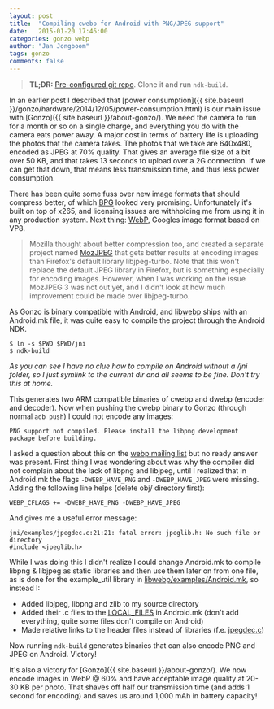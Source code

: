 ```yaml
---
layout: post
title:  "Compiling cwebp for Android with PNG/JPEG support"
date:   2015-01-20 17:46:00
categories: gonzo webp
author: "Jan Jongboom"
tags: gonzo
comments: false
---
```


> **TL;DR:** [Pre-configured git repo](https://github.com/comoyo/gonzo-libwebp/commit/b3a16d1bca338f787be998dd99e338d0fbb4496d). Clone it and run `ndk-build`.

In an earlier post I described that [power consumption]({{ site.baseurl }}/gonzo/hardware/2014/12/05/power-consumption.html) is our main issue with [Gonzo]({{ site.baseurl }}/about-gonzo/). We need the camera to run for a month or so on a single charge, and everything you do with the camera eats power away. A major cost in terms of battery life is uploading the photos that the camera takes. The photos that we take are 640x480, encoded as JPEG at 70% quality. That gives an average file size of a bit over 50 KB, and that takes 13 seconds to upload over a 2G connection. If we can get that down, that means less transmission time, and thus less power consumption.

There has been quite some fuss over new image formats that should compress better, of which [BPG](http://bellard.org/bpg/) looked very promising. Unfortunately it's built on top of x265, and licensing issues are withholding me from using it in any production system. Next thing: [WebP](https://developers.google.com/speed/webp/?csw=1), Googles image format based on VP8.

> Mozilla thought about better compression too, and created a separate project named [MozJPEG](https://github.com/mozilla/mozjpeg) that gets better results at encoding images than Firefox's default library libjpeg-turbo. Note that this won't replace the default JPEG library in Firefox, but is something especially for encoding images. However, when I was working on the issue MozJPEG 3 was not out yet, and I didn't look at how much improvement could be made over libjpeg-turbo.

As Gonzo is binary compatible with Android, and [libwebp](https://chromium.googlesource.com/webm/libwebp) ships with an Android.mk file, it was quite easy to compile the project through the Android NDK.

    $ ln -s $PWD $PWD/jni
    $ ndk-build

*As you can see I have no clue how to compile on Android without a /jni folder, so I just symlink to the current dir and all seems to be fine. Don't try this at home.*

This generates two ARM compatible binaries of cwebp and dwebp (encoder and decoder). Now when pushing the cwebp binary to Gonzo (through normal `adb push`) I could not encode any images:

    PNG support not compiled. Please install the libpng development package before building.

I asked a question about this on the [webp mailing list](https://groups.google.com/a/webmproject.org/forum/#!topic/webp-discuss/LeykxPzUceA) but no ready answer was present. First thing I was wondering about was why the compiler did not complain about the lack of libpng and libjpeg, until I realized that in Android.mk the flags `-DWEBP_HAVE_PNG` and `-DWEBP_HAVE_JPEG` were missing. Adding the following line helps (delete obj/ directory first):

    WEBP_CFLAGS += -DWEBP_HAVE_PNG -DWEBP_HAVE_JPEG

And gives me a useful error message:

    jni/examples/jpegdec.c:21:21: fatal error: jpeglib.h: No such file or directory
    #include <jpeglib.h>

While I was doing this I didn't realize I could change Android.mk to compile libpng & libjpeg as static libraries and then use them later on from one file, as is done for the example_util library in [libwebp/examples/Android.mk](https://github.com/comoyo/gonzo-libwebp/blob/master/examples/Android.mk), so instead I:

* Added libjpeg, libpng and zlib to my source directory
* Added their .c files to the [LOCAL_FILES](https://github.com/comoyo/gonzo-libwebp/blob/b3a16d1bca338f787be998dd99e338d0fbb4496d/Android.mk#L101) in Android.mk (don't add everything, quite some files don't compile on Android)
* Made relative links to the header files instead of libraries (f.e.  [jpegdec.c](https://github.com/comoyo/gonzo-libwebp/blob/b3a16d1bca338f787be998dd99e338d0fbb4496d/examples/jpegdec.c#L21))

Now running `ndk-build` generates binaries that can also encode PNG and JPEG on Android. Victory!

It's also a victory for [Gonzo]({{ site.baseurl }}/about-gonzo/). We now encode images in WebP @ 60% and have acceptable image quality at 20-30 KB per photo. That shaves off half our transmission time (and adds 1 second for encoding) and saves us around 1,000 mAh in battery capacity!
